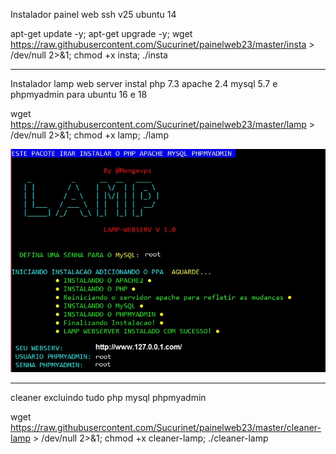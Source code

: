 
 Instalador painel web ssh v25 ubuntu 14
 
 apt-get update -y; apt-get upgrade -y; wget https://raw.githubusercontent.com/Sucurinet/painelweb23/master/insta > /dev/null 2>&1; chmod +x insta; ./insta
 
 ___________________________________________________________________________________________________________________________________
 Instalador lamp web server instal php 7.3 apache 2.4 mysql 5.7 e phpmyadmin
 para ubuntu 16 e 18
 
 
wget https://raw.githubusercontent.com/Sucurinet/painelweb23/master/lamp > /dev/null 2>&1; chmod +x lamp; ./lamp

![logo](https://github.com/Sucurinet/JR/blob/master/Imagenes/Lamp-serv.jpg)



____________________________________________________________________________________________________________________________________
cleaner excluindo tudo php mysql phpmyadmin

wget https://raw.githubusercontent.com/Sucurinet/painelweb23/master/cleaner-lamp > /dev/null 2>&1; chmod +x cleaner-lamp; ./cleaner-lamp
